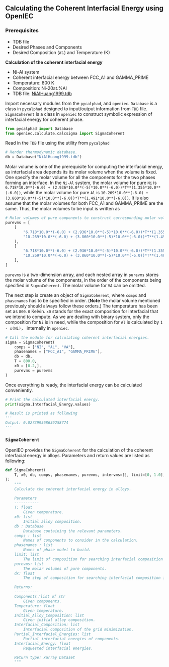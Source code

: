 ## Calculating the Coherent Interfacial Energy using OpenIEC

### Prerequisites

- TDB file
- Desired Phases and Components
- Desired Composition (at.) and Temperature (K)

**Calculation of the coherent interfacial energy**

- Ni-Al system
- Coherent interfacial energy between FCC_A1 and GAMMA_PRIME
- Temperature: 800 K
- Composition: Ni-20at.%Al
- TDB file: [NiAlHuang1999.tdb](./demo/NiAlHuang1999.tdb)

Import necessary modules from the `pycalphad`, and `openiec`. `Database` is a class in `pycalphad` designed to input/output information from `TDB` file. `SigmaCoherent` is a class in `openiec` to construct symbolic expression of interfacial energy for coherent phase. 

```python
from pycalphad import Database
from openiec.calculate.calcsigma import SigmaCoherent
```

Read in the `TDB` file using the utility from `pycalphad`
```python
# Render thermodynamic database.
db = Database("NiAlHuang1999.tdb")
```

Molar volume is one of the prerequisite for computing the interfacial energy, as interfacial area depends its its molar volume when the volume is fixed. One specify the molar volume for all the components for the two phases forming an interface. In the `Ni-Al` system, the molar volume for pure `Ni` is `6.718*10.0**(-6.0) + (2.936*10.0**(-5)*10.0**(-6.0))*T**(1.355*10.0**(-6.0))`, while the molar volume for pure `Al` is `10.269*10.0**(-6.0) + (3.860*10.0**(-5)*10.0**(-6.0))*T**(1.491*10.0**(-6.0))`. It is also assume that the molar volumes for both FCC_A1 and GAMMA_PRIME are the same. Thus, the molar volumes to be input is written as
```python
# Molar volumes of pure components to construct corresponding molar volume database.
purevms = [
    [
        "6.718*10.0**(-6.0) + (2.936*10.0**(-5)*10.0**(-6.0))*T**(1.355*10.0**(-6.0))", 
        "10.269*10.0**(-6.0) + (3.860*10.0**(-5)*10.0**(-6.0))*T**(1.491*10.0**(-6.0))"
    ],
    [
        "6.718*10.0**(-6.0) + (2.936*10.0**(-5)*10.0**(-6.0))*T**(1.355*10.0**(-6.0))", 
        "10.269*10.0**(-6.0) + (3.860*10.0**(-5)*10.0**(-6.0))*T**(1.491*10.0**(-6.0))"
    ],
]
```
`purevms` is a two-dimension array, and each nested array in `purevms` stores the molar volume of the components, in the order of the components being specified in `SigmaCoherent`. The molar volume for `VA` can be omitted.

The next step is create an object of `SigmaCoherent`, where `comps` and `phasenames` has to be specified in order. (**Note** the molar volume mentioned previously should always follow these orders.) The temperature has been set as `800.0` Kelvin. `x0` stands for the exact composition for interfacial that we intend to compute. As we are dealing with binary system, only the composition for `Ni` is in need, while the composition for `Al` is calculated by `1 - x(Ni)`， internally in `openiec`.


```python
# Call the module for calculating coherent interfacial energies.
sigma = SigmaCoherent(
    comps = ["NI", "AL", "VA"], 
    phasenames = ["FCC_A1", "GAMMA_PRIME"], 
    db = db, 
    T = 800.0, 
    x0 = [0.2,], 
    purevms = purevms
)
```

Once everything is ready, the interfacial energy can be calculated conveniently.

```python
# Print the calculated interfacial energy.
print(sigma.Interfacial_Energy.values)

# Result is printed as following
'''
Output: 0.027399568639258774
'''
```

### `SigmaCoherent`
OpenIEC provides the `SigmaCoherent` for the calculation of the coherent interfacial energy in alloys. Parameters and return values are listed as following:

```python
def SigmaCoherent(
    T, x0, db, comps, phasenames, purevms, intervms=[], limit=[0, 1.0], dx=0.01
):
    """
    Calculate the coherent interfacial energy in alloys.

    Parameters
    -----------
    T: float
        Given temperature.
    x0: list
        Initial alloy composition.
    db : Database
        Database containing the relevant parameters.
    comps : list
        Names of components to consider in the calculation.
    phasenames : list
        Names of phase model to build.    
    limit: list
        The limit of composition for searching interfacial composition in equilibrium.
    purevms: list
        The molar volumes of pure components.
    dx: float
        The step of composition for searching interfacial composition in equilibrium.

    Returns:   
    -----------
    Components：list of str
        Given components.
    Temperature: float
        Given temperature.
    Initial_Alloy_Composition: list
        Given initial alloy composition.
    Interfacial_Composition: list
        Interfacial composition of the grid minimization.
    Partial_Interfacial_Energies: list
        Partial interfacial energies of components.
    Interfacial_Energy: float    
        Requested interfacial energies.

    Return type: xarray Dataset
    """
```